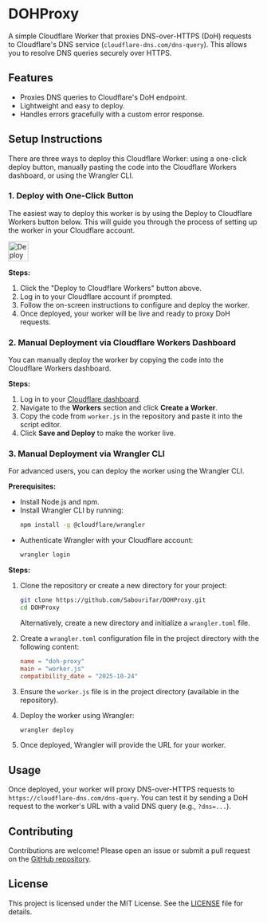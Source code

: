 <xaiArtifact artifact_id="d10772f7-3328-4d11-8d02-1382a1893f94" artifact_version_id="5cc80ac5-9a44-493c-8af6-5c377861878a" title="README.md" contentType="text/markdown">

# DOHProxy

A simple Cloudflare Worker that proxies DNS-over-HTTPS (DoH) requests to Cloudflare's DNS service (`cloudflare-dns.com/dns-query`). This allows you to resolve DNS queries securely over HTTPS.

## Features
- Proxies DNS queries to Cloudflare's DoH endpoint.
- Lightweight and easy to deploy.
- Handles errors gracefully with a custom error response.

## Setup Instructions

There are three ways to deploy this Cloudflare Worker: using a one-click deploy button, manually pasting the code into the Cloudflare Workers dashboard, or using the Wrangler CLI.

### 1. Deploy with One-Click Button

The easiest way to deploy this worker is by using the Deploy to Cloudflare Workers button below. This will guide you through the process of setting up the worker in your Cloudflare account.

[<img src="https://deploy.workers.cloudflare.com/button" alt="Deploy to Cloudflare Workers" style="height: 40px;">](https://deploy.workers.cloudflare.com/?url=https://github.com/Sabourifar/DOHProxy)

**Steps:**
1. Click the "Deploy to Cloudflare Workers" button above.
2. Log in to your Cloudflare account if prompted.
3. Follow the on-screen instructions to configure and deploy the worker.
4. Once deployed, your worker will be live and ready to proxy DoH requests.

### 2. Manual Deployment via Cloudflare Workers Dashboard

You can manually deploy the worker by copying the code into the Cloudflare Workers dashboard.

**Steps:**
1. Log in to your [Cloudflare dashboard](https://dash.cloudflare.com/).
2. Navigate to the **Workers** section and click **Create a Worker**.
3. Copy the code from `worker.js` in the repository and paste it into the script editor.
4. Click **Save and Deploy** to make the worker live.

### 3. Manual Deployment via Wrangler CLI

For advanced users, you can deploy the worker using the Wrangler CLI.

**Prerequisites:**
- Install Node.js and npm.
- Install Wrangler CLI by running:
  ```bash
  npm install -g @cloudflare/wrangler
  ```
- Authenticate Wrangler with your Cloudflare account:
  ```bash
  wrangler login
  ```

**Steps:**
1. Clone the repository or create a new directory for your project:
   ```bash
   git clone https://github.com/Sabourifar/DOHProxy.git
   cd DOHProxy
   ```
   Alternatively, create a new directory and initialize a `wrangler.toml` file.

2. Create a `wrangler.toml` configuration file in the project directory with the following content:

    ```toml
    name = "doh-proxy"
    main = "worker.js"
    compatibility_date = "2025-10-24"
    ```

3. Ensure the `worker.js` file is in the project directory (available in the repository).
4. Deploy the worker using Wrangler:
   ```bash
   wrangler deploy
   ```

5. Once deployed, Wrangler will provide the URL for your worker.

## Usage

Once deployed, your worker will proxy DNS-over-HTTPS requests to `https://cloudflare-dns.com/dns-query`. You can test it by sending a DoH request to the worker's URL with a valid DNS query (e.g., `?dns=...`).

## Contributing

Contributions are welcome! Please open an issue or submit a pull request on the [GitHub repository](https://github.com/Sabourifar/DOHProxy).

## License

This project is licensed under the MIT License. See the [LICENSE](LICENSE) file for details.

</xaiArtifact>
